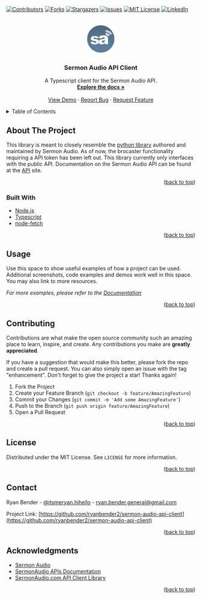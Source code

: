 <div id="top"></div>
<!--
*** Thanks for checking out the Best-README-Template. If you have a suggestion
*** that would make this better, please fork the repo and create a pull request
*** or simply open an issue with the tag "enhancement".
*** Don't forget to give the project a star!
*** Thanks again! Now go create something AMAZING! :D
-->



<!-- PROJECT SHIELDS -->
<!--
*** I'm using markdown "reference style" links for readability.
*** Reference links are enclosed in brackets [ ] instead of parentheses ( ).
*** See the bottom of this document for the declaration of the reference variables
*** for contributors-url, forks-url, etc. This is an optional, concise syntax you may use.
*** https://www.markdownguide.org/basic-syntax/#reference-style-links
-->
[![Contributors][contributors-shield]][contributors-url]
[![Forks][forks-shield]][forks-url]
[![Stargazers][stars-shield]][stars-url]
[![Issues][issues-shield]][issues-url]
[![MIT License][license-shield]][license-url]
[![LinkedIn][linkedin-shield]][linkedin-url]



<!-- PROJECT LOGO -->
<br />
<div align="center">
  <a href="https://github.com/ryanbender2/sermon-audio-api-client">
    <img src="images/logo.png" alt="Logo" width="80" height="80">
  </a>

<h3 align="center">Sermon Audio API Client</h3>

  <p align="center">
    A Typescript client for the Sermon Audio API.
    <br />
    <a href="https://github.com/ryanbender2/sermon-audio-api-client"><strong>Explore the docs »</strong></a>
    <br />
    <br />
    <a href="https://github.com/ryanbender2/sermon-audio-api-client">View Demo</a>
    ·
    <a href="https://github.com/ryanbender2/sermon-audio-api-client/issues">Report Bug</a>
    ·
    <a href="https://github.com/ryanbender2/sermon-audio-api-client/issues">Request Feature</a>
  </p>
</div>



<!-- TABLE OF CONTENTS -->
<details>
  <summary>Table of Contents</summary>
  <ol>
    <li>
      <a href="#about-the-project">About The Project</a>
      <ul>
        <li><a href="#built-with">Built With</a></li>
      </ul>
    </li>
    <li><a href="#usage">Usage</a></li>
    <li><a href="#contributing">Contributing</a></li>
    <li><a href="#license">License</a></li>
    <li><a href="#contact">Contact</a></li>
    <li><a href="#acknowledgments">Acknowledgments</a></li>
  </ol>
</details>



<!-- ABOUT THE PROJECT -->
## About The Project

This library is meant to closely resemble the [python library](https://pypi.org/project/sermonaudio/) authored
and maintained by Sermon Audio. As of now, the brocaster functionality requiring a API token has been left out.
This library currently only interfaces with the public API. Documentation on the Sermon Audio API can be
found at the [API](https://api.sermonaudio.com/#home) site.

<p align="right">(<a href="#top">back to top</a>)</p>



### Built With

* [Node.js](https://nodejs.org/en/)
* [Typescript](https://www.typescriptlang.org/)
* [node-fetch](https://www.npmjs.com/package/node-fetch)

<p align="right">(<a href="#top">back to top</a>)</p>



<!-- USAGE EXAMPLES -->
## Usage

Use this space to show useful examples of how a project can be used. Additional screenshots, code examples and demos work well in this space. You may also link to more resources.

_For more examples, please refer to the [Documentation](https://example.com)_

<p align="right">(<a href="#top">back to top</a>)</p>



<!-- CONTRIBUTING -->
## Contributing

Contributions are what make the open source community such an amazing place to learn, inspire, and create. Any contributions you make are **greatly appreciated**.

If you have a suggestion that would make this better, please fork the repo and create a pull request. You can also simply open an issue with the tag "enhancement".
Don't forget to give the project a star! Thanks again!

1. Fork the Project
2. Create your Feature Branch (`git checkout -b feature/AmazingFeature`)
3. Commit your Changes (`git commit -m 'Add some AmazingFeature'`)
4. Push to the Branch (`git push origin feature/AmazingFeature`)
5. Open a Pull Request

<p align="right">(<a href="#top">back to top</a>)</p>



<!-- LICENSE -->
## License

Distributed under the MIT License. See `LICENSE` for more information.

<p align="right">(<a href="#top">back to top</a>)</p>



<!-- CONTACT -->
## Contact

Ryan Bender - [@itsmeryan.hihello](https://www.instagram.com/itsmeryan.hihello/) - ryan.bender.general@gmail.com

Project Link: [https://github.com/ryanbender2/sermon-audio-api-client](https://github.com/ryanbender2/sermon-audio-api-client)

<p align="right">(<a href="#top">back to top</a>)</p>



<!-- ACKNOWLEDGMENTS -->
## Acknowledgments

* [Sermon Audio](https://www.sermonaudio.com/main.asp)
* [SermonAudio APIs Documentation](https://api.sermonaudio.com/#home)
* [SermonAudio.com API Client Library](https://pypi.org/project/sermonaudio/)

<p align="right">(<a href="#top">back to top</a>)</p>



<!-- MARKDOWN LINKS & IMAGES -->
<!-- https://www.markdownguide.org/basic-syntax/#reference-style-links -->
[contributors-shield]: https://img.shields.io/github/contributors/ryanbender2/sermon-audio-api-client.svg?style=for-the-badge
[contributors-url]: https://github.com/ryanbender2/sermon-audio-api-client/graphs/contributors
[forks-shield]: https://img.shields.io/github/forks/ryanbender2/sermon-audio-api-client.svg?style=for-the-badge
[forks-url]: https://github.com/ryanbender2/sermon-audio-api-client/network/members
[stars-shield]: https://img.shields.io/github/stars/ryanbender2/sermon-audio-api-client.svg?style=for-the-badge
[stars-url]: https://github.com/ryanbender2/sermon-audio-api-client/stargazers
[issues-shield]: https://img.shields.io/github/issues/ryanbender2/sermon-audio-api-client.svg?style=for-the-badge
[issues-url]: https://github.com/ryanbender2/sermon-audio-api-client/issues
[license-shield]: https://img.shields.io/github/license/ryanbender2/sermon-audio-api-client.svg?style=for-the-badge
[license-url]: https://github.com/ryanbender2/sermon-audio-api-client/blob/master/LICENSE.txt
[linkedin-shield]: https://img.shields.io/badge/-LinkedIn-black.svg?style=for-the-badge&logo=linkedin&colorB=555
[linkedin-url]: https://linkedin.com/in/ryan-bender-20a5a8154